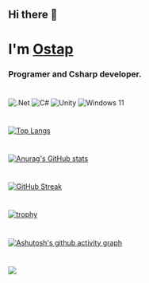 ## Hi there 👋

# I'm [Ostap](https://daniilshat.ru/) 
### Programer and  Csharp developer.
#
![.Net](https://img.shields.io/badge/.NET-5C2D91?style=for-the-badge&logo=.net&logoColor=white)
![C#](https://img.shields.io/badge/c%23-%23239120.svg?style=for-the-badge&logo=csharp&logoColor=white)
![Unity](https://img.shields.io/badge/unity-%23000000.svg?style=for-the-badge&logo=unity&logoColor=white)
![Windows 11](https://img.shields.io/badge/Windows%2011-%230079d5.svg?style=for-the-badge&logo=Windows%2011&logoColor=white)
#
[![Top Langs](https://github-readme-stats.vercel.app/api/top-langs/?username=OstapRedneb&layout=compact)](https://github.com/anuraghazra/github-readme-stats)
#
[![Anurag's GitHub stats](https://github-readme-stats.vercel.app/api?username=OstapRedneb)](https://github.com/anuraghazra/github-readme-stats)
#
[![GitHub Streak](https://streak-stats.demolab.com/?user=OstapRedneb)](https://git.io/streak-stats)
#
[![trophy](https://github-profile-trophy.vercel.app/?username=OstapRedneb)](https://github.com/ryo-ma/github-profile-trophy)
#
[![Ashutosh's github activity graph](https://github-readme-activity-graph.vercel.app/graph?username=OstapRedneb&theme=vue)](https://github.com/ashutosh00710/github-readme-activity-graph)
#
![](https://komarev.com/ghpvc/?username=OstapRedneb)
